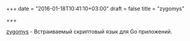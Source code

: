 +++
date = "2016-01-18T10:41:10+03:00"
draft = false
title = "zygomys"

+++

<p><a href="https://github.com/glycerine/zygomys">zygomys</a>&nbsp;- Встраиваемый скриптовый язык для Go приложений.</p>

